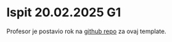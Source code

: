 # Ispit 20.02.2025 G1

Profesor je postavio rok na [github repo](https://github.com/denis-music/cs-winforms-exam-template-2024-25/blob/main/Ispitni%20zadaci/PRIII_20022025_G1.pdf) za ovaj template.
